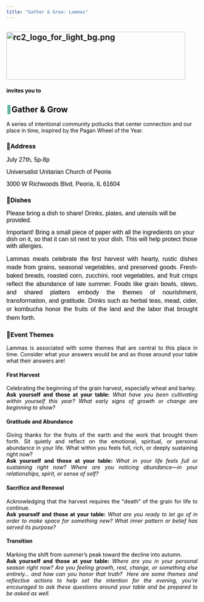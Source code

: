 ```yaml
---
title: "Gather & Grow: Lammas"
---
```


<h2  class="align-left"><span style="color: rgb(22, 145, 121);"><a href="https://wiki.rcrc.fyi/uploads/images/gallery/2025-07/rc2-logo-for-light-bg.png"  ><img class="align-center" src="https://wiki.rcrc.fyi/uploads/images/gallery/2025-07/scaled-1680-/rc2-logo-for-light-bg.png" alt="rc2_logo_for_light_bg.png" width="471" height="126"></a></span></h2>
<h4  class="align-center"><span style="color: rgb(0, 0, 0);">invites you to</span></h4>
<h2  class="align-center"><span style="color: rgb(22, 145, 121);">🌱<span style="color: rgb(0, 0, 0);">Gather &amp; Grow</span></span></h2>
<p  class="align-center"><span style="color: rgb(22, 145, 121);"><span style="color: rgb(0, 0, 0);">A series of intentional community potlucks that center connection and our place in time, inspired by the Pagan Wheel of the Year.</span></span></p>
<h3  class="align-center"><span style="color: rgb(22, 145, 121);"><span style="color: rgb(0, 0, 0);">📍Address</span></span></h3>
<p  class="align-center"><span style="font-size: 12pt; font-family: Arial,sans-serif; color: #000000; background-color: transparent; font-weight: 400; font-style: normal; font-variant: normal; text-decoration: none; vertical-align: baseline; white-space: pre-wrap;">July 27th, 5p-8p</span></p>
<p  class="align-center"><span style="font-size: 12pt; font-family: Arial,sans-serif; color: #000000; background-color: transparent; font-weight: 400; font-style: normal; font-variant: normal; text-decoration: none; vertical-align: baseline; white-space: pre-wrap;">Universalist Unitarian Church of Peoria</span></p>
<p  class="align-center"><span style="font-size: 12pt; font-family: Arial,sans-serif; color: #000000; background-color: transparent; font-weight: 400; font-style: normal; font-variant: normal; text-decoration: none; vertical-align: baseline; white-space: pre-wrap;">3000 W Richwoods Blvd, Peoria, IL 61604</span></p>
<h3  class="align-center"><span style="color: rgb(22, 145, 121);"><span style="color: rgb(0, 0, 0);">🥗Dishes</span></span></h3>
<p  class="align-center"><span style="font-size: 12pt; font-family: Arial,sans-serif; color: #000000; background-color: transparent; font-weight: 400; font-style: normal; font-variant: normal; text-decoration: none; vertical-align: baseline; white-space: pre-wrap;">Please bring a dish to share! Drinks, plates, and utensils will be provided.</span></p>
<p  class="callout warning"><span style="font-size: 12pt; font-family: Arial,sans-serif; color: #000000; background-color: transparent; font-weight: 400; font-style: normal; font-variant: normal; text-decoration: none; vertical-align: baseline; white-space: pre-wrap;">Important! Bring a small piece of paper with all the ingredients on your dish on it, so that it can sit next to your dish. This will help protect those with allergies.</span></p>
<p  dir="ltr" style="line-height: 1.38; text-align: center; margin-top: 0pt; margin-bottom: 0pt;"></p>
<p  dir="ltr" style="line-height: 1.38; text-align: justify; margin-top: 0pt; margin-bottom: 0pt;"><span style="font-size: 12pt; font-family: Arial,sans-serif; color: #000000; background-color: transparent; font-weight: 400; font-style: normal; font-variant: normal; text-decoration: none; vertical-align: baseline; white-space: pre-wrap;">Lammas meals celebrate the first harvest with hearty, rustic dishes made from grains, seasonal vegetables, and preserved goods. Fresh-baked breads, roasted corn, zucchini, root vegetables, and fruit crisps reflect the abundance of late summer. Foods like grain bowls, stews, and shared platters embody the themes of nourishment, transformation, and gratitude. Drinks such as herbal teas, mead, cider, or kombucha honor the fruits of the land and the labor that brought them forth.</span></p>
<p  dir="ltr" style="line-height: 1.38; text-align: center; margin-top: 0pt; margin-bottom: 0pt;"></p>
<p  dir="ltr" style="line-height: 1.38; text-align: center; margin-top: 0pt; margin-bottom: 0pt;"></p>
<h3  class="align-center"><span style="color: rgb(22, 145, 121);"><span style="color: rgb(0, 0, 0);">🎨Event The</span></span><span style="color: rgb(22, 145, 121);"><span style="color: rgb(0, 0, 0);">mes</span></span></h3>
<p  style="text-align: justify;"><span style="color: rgb(0, 0, 0);">Lammas is associated with some themes that are central to this place in time. Consider what your answers would be and as those around your table what their answers are!</span></p>
<h4 class="align-center" ><span style="color: rgb(0, 0, 0);">First Harvest</span><br></h4>
<p style="text-align: justify;" ><span style="color: rgb(0, 0, 0);">Celebrating the beginning of the grain harvest, especially wheat and barley.</span><br><span style="color: rgb(0, 0, 0);"><strong>Ask yourself and those at your table:</strong> <em>What have you been cultivating within yourself this year? What early signs of growth or change are beginning to show?</em></span></p>
<h4 class="align-center" ><span style="color: rgb(0, 0, 0);">Gratitude and Abundance</span></h4>
<p style="text-align: justify;" ><span style="color: rgb(0, 0, 0);">Giving thanks for the fruits of the earth and the work that brought them forth. Sit quietly and reflect on the emotional, spiritual, or personal abundance in your life. What within you feels full, rich, or deeply sustaining right now?</span><br><span style="color: rgb(0, 0, 0);"><strong>Ask yourself and those at your table:</strong> <em>What in your life feels full or sustaining right now? Where are you noticing abundance—in your relationships, spirit, or sense of self?</em></span></p>
<h4 class="align-center" ><span style="color: rgb(0, 0, 0);">Sacrifice and Renewal</span></h4>
<p style="text-align: justify;" ><span style="color: rgb(0, 0, 0);">Acknowledging that the harvest requires the "death" of the grain for life to continue.</span><br><span style="color: rgb(0, 0, 0);"><strong>Ask yourself and those at your table:</strong> <em>What are you ready to let go of in order to make space for something new? What inner pattern or belief has served its purpose?</em></span></p>
<h4 class="align-center" ><span style="color: rgb(0, 0, 0);">Transition</span></h4>
<p style="text-align: justify;" ><span style="color: rgb(0, 0, 0);"><span style="color: rgb(0, 0, 0);">Marking the shift from summer’s peak toward the decline into autumn.</span><em><br></em><span style="color: rgb(0, 0, 0);"><strong>Ask yourself and those at your table:</strong> </span><em><span style="color: rgb(0, 0, 0);">Where are you in your personal season right now? Are you feeling growth, rest, change, or something else entirely… and how can you honor that truth?  Here are some themes and reflective actions to help set the intention for the evening, you're encouraged to ask these questions around your table and be prepared to be asked as well.</span><br></em></span></p>
<div dir="ltr" style="margin-left: 0pt;" align="center" ></div>